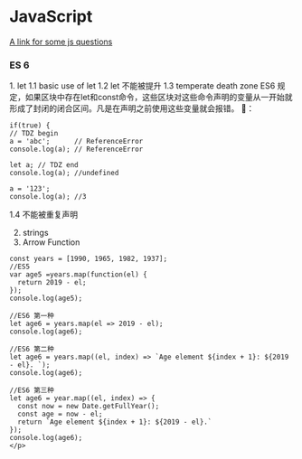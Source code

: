 # JavaScript
<!DOCTYPE html>
<html>
  <head></head>
  <body>
    <a href='https://github.com/khan4019/front-end-Interview-Questions#javascript-basics-and-tricky-questions'>
    A link for some js questions
    </a>
    <h3>ES 6</h3>
    <p>
    1. let 
      1.1 basic use of let 
      1.2 let 不能被提升
      1.3 temperate death zone
    ES6 规定，如果区块中存在let和const命令，这些区块对这些命令声明的变量从一开始就形成了封闭的闭合区间。凡是在声明之前使用这些变量就会报错。
    🌰：
      
    if(true) {
    // TDZ begin
    a = 'abc';      // ReferenceError
    console.log(a); // ReferenceError
    
    let a; // TDZ end
    console.log(a); //undefined
    
    a = '123';
    console.log(a); //3
      
  1.4 不能被重复声明
  
  2. strings
  3. Arrow Function 

    const years = [1990, 1965, 1982, 1937];
    //ES5
    var age5 =years.map(function(el) {
      return 2019 - el;
    });
    console.log(age5);

    //ES6 第一种
    let age6 = years.map(el => 2019 - el);
    console.log(age6);

    //ES6 第二种
    let age6 = years.map((el, index) => `Age element ${index + 1}: ${2019 - el}. `);
    console.log(age6);

    //ES6 第三种
    let age6 = year.map((el, index) => {
      const now = new Date.getFullYear();
      const age = now - el;
      return `Age element ${index + 1}: ${2019 - el}.`
    });
    console.log(age6);
    </p>
  </body>
</html>
